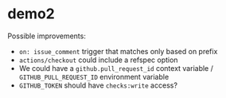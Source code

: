 # demo2

Possible improvements:

* `on: issue_comment` trigger that matches only based on prefix
* `actions/checkout` could include a refspec option
* We could have a `github.pull_request_id` context variable / `GITHUB_PULL_REQUEST_ID` environment variable
* `GITHUB_TOKEN` should have `checks:write` access?
